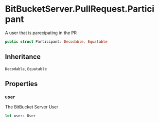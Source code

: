 # BitBucketServer.PullRequest.Participant

A user that is parecipating in the PR

``` swift
public struct Participant:​ Decodable, Equatable
```

## Inheritance

`Decodable`, `Equatable`

## Properties

### `user`

The BitBucket Server User

``` swift
let user:​ User
```
